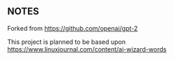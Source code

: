 ## NOTES 
Forked from https://github.com/openai/gpt-2

This project is planned to be based 
upon https://www.linuxjournal.com/content/ai-wizard-words

